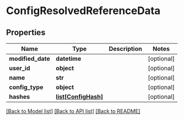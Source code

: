 # ConfigResolvedReferenceData

## Properties
Name | Type | Description | Notes
------------ | ------------- | ------------- | -------------
**modified_date** | **datetime** |  | [optional] 
**user_id** | **object** |  | [optional] 
**name** | **str** |  | [optional] 
**config_type** | **object** |  | [optional] 
**hashes** | [**list[ConfigHash]**](ConfigHash.md) |  | [optional] 

[[Back to Model list]](../README.md#documentation-for-models) [[Back to API list]](../README.md#documentation-for-api-endpoints) [[Back to README]](../README.md)


